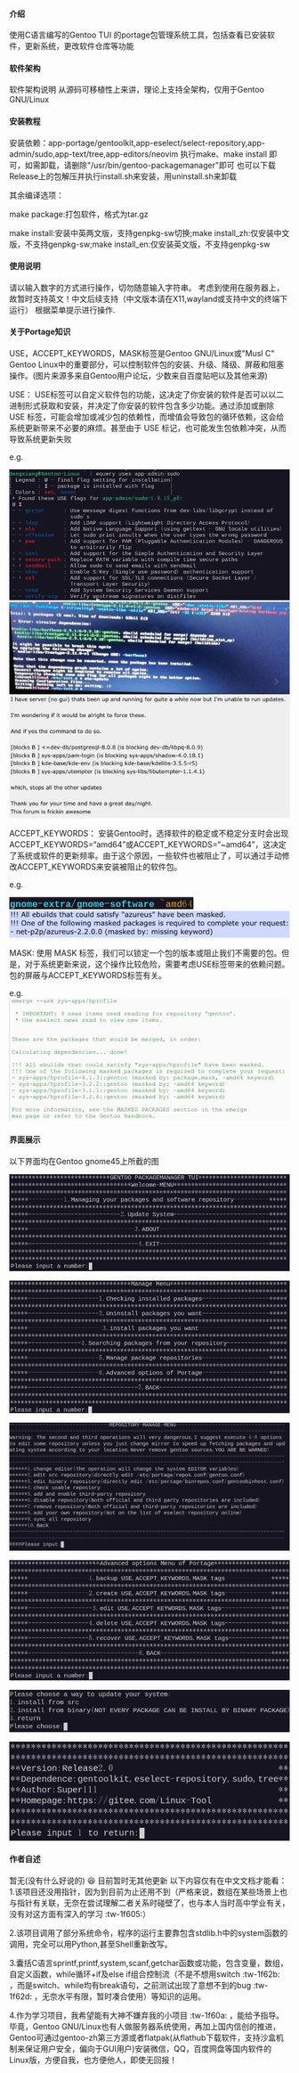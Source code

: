 #### 介绍

使用C语言编写的Gentoo TUI 的portage包管理系统工具，包括查看已安装软件，更新系统，更改软件仓库等功能

#### 软件架构

软件架构说明
从源码可移植性上来讲，理论上支持全架构，仅用于Gentoo GNU/Linux

#### 安装教程

安装依赖：app-portage/gentoolkit,app-eselect/select-repository,app-admin/sudo,app-text/tree,app-editors/neovim
执行make、make install 即可，如需卸载，请删除"/usr/bin/gentoo-packagemanager"即可
也可以下载Release上的包解压并执行install.sh来安装，用uninstall.sh来卸载

其余编译选项：

make package:打包软件，格式为tar.gz

make install:安装中英两文版，支持genpkg-sw切换;make install_zh:仅安装中文版，不支持genpkg-sw;make install_en:仅安装英文版，不支持genpkg-sw

#### 使用说明

请以输入数字的方式进行操作，切勿随意输入字符串。
考虑到使用在服务器上，故暂时支持英文！中文后续支持（中文版本请在X11,wayland或支持中文的终端下运行）
根据菜单提示进行操作.

#### 关于Portage知识

USE，ACCEPT_KEYWORDS，MASK标签是Gentoo GNU/Linux或"Musl C" Gentoo Linux中的重要部分，可以控制软件包的安装、升级、降级、屏蔽和阻塞操作。(图片来源多来自Gentoo用户论坛，少数来自百度贴吧以及其他来源)

USE：
USE标签可以自定义软件包的功能，这决定了你安装的软件是否可以以二进制形式获取和安装，并决定了你安装的软件包含多少功能。通过添加或删除 USE 标签，可能会增加或减少包的依赖性，而增值会导致包的循环依赖，这会给系统更新带来不必要的麻烦。甚至由于 USE 标记，也可能发生包依赖冲突，从而导致系统更新失败

e.g.

![图 0](images/80bdca7261eba11a1413a799eca6bbac368eb85320229d9b4f2069bf80a30ffc.png)  
![图 1](images/391035e73226552cf6c4033e95a7229223228f3a02e39b976bd79498cd0b163b.png)  
![图 2](images/3c5e46595b3bd2b66f290faf43bca211e89b31b2f33485b58014809c366b1de1.png)  

ACCEPT_KEYWORDS：
安装Gentoo时，选择软件的稳定或不稳定分支时会出现ACCEPT_KEYWORDS=“amd64”或ACCEPT_KEYWORDS=“~amd64”，这决定了系统或软件的更新频率。由于这个原因，一些软件也被阻止了，可以通过手动修改ACCEPT_KEYWORDS来安装被阻止的软件包。

e.g.

![图 3](images/4486e250d6cc524899b3f06de31c6eed4bbe4e4cd0967b75ba2637a3349e6694.png)  
![图 4](images/c6ee2269ced378ee465bfc4d81fd7c7b879f8c55ddf55630bcde961fb4b0982a.png)  

MASK:
使用 MASK 标签，我们可以锁定一个包的版本或阻止我们不需要的包。但是，对于系统更新来说，这个操作比较危险，需要考虑USE标签带来的依赖问题。包的屏蔽与ACCEPT_KEYWORDS标签有关。

e.g.
![图 5](images/c5092ecccf234c21c49ae706da5e2e5e33be23c6f0630e9dea19b05ac4f81b7b.png)

#### 界面展示

以下界面均在Gentoo gnome45上所截的图

![图 6](images/888ad94d96e1dd525cb553229b9610e21cf7b1cde81d71657b0584ec047dc4f6.png)  

![图 7](images/4571f69f63226806978ea6ba413a32a48ef2e68fe527538b30457f2c2ff6cc94.png)  

![图 8](images/d33ec84f368e6e052634b3447ae2cf365b7d367dcd319c47a14b86be1d63771c.png)  

![图 9](images/36a5047f45da11e8265ea5cc6c70fe4a42b79b2a1d14d0447b81b54e6d0a906b.png)  

![图 10](images/f466783ebc0fbb1bb0154fca3e508bd6fa19c241de294f738e9f628d99a79bd4.png)  

![图 11](images/045204cea7fe0045d331b51f837308b6cb3c427d70aa47e5734608469eb379a5.png)

#### 作者自述

暂无(没有什么好说的) :laughing:
目前暂时无其他更新
以下内容仅有在中文文档才能看：
1.该项目还没用指针，因为到目前为止还用不到（严格来说，数组在某些场景上也与指针有关联，无奈在尝试理解二者关系时碰壁了，也与本人当时高中学业有关，没有对这方面有深入的学习 :tw-1f605:）

2.该项目调用了部分系统命令，程序的运行主要靠包含stdlib.h中的system函数的调用，完全可以用Python,甚至Shell重新改写。

3.囊括C语言sprintf,printf,system,scanf,getchar函数或功能，包含变量，数组，自定义函数，while循环+if及else if组合控制流（不是不想用switch :tw-1f62b: ，而是switch、while均有break语句，之前测试出现了意想不到的bug :tw-1f62d: ，无奈水平有限，暂时凑合使用）等知识的运用。

4.作为学习项目，我希望能有大神不嫌弃我的小项目 :tw-1f60a: ，能给予指导。毕竟，Gentoo GNU/Linux也有人做服务器系统使用，再加上国内信创的推进，Gentoo可通过gentoo-zh第三方源或者flatpak(从flathub下载软件，支持沙盒机制来保证用户安全，偏向于GUI用户)安装微信，QQ，百度网盘等国内软件的Linux版，方便自我，也方便他人，即使无回报！